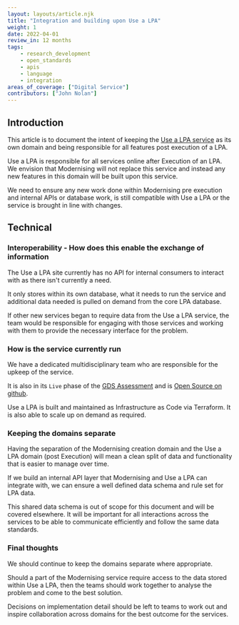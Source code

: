 ```yaml
---
layout: layouts/article.njk
title: "Integration and building upon Use a LPA"
weight: 1
date: 2022-04-01
review_in: 12 months
tags:  
    - research_development
    - open_standards
    - apis
    - language
    - integration
areas_of_coverage: ["Digital Service"]
contributors: ["John Nolan"]
---
```


## Introduction

This article is to document the intent of keeping the [Use a LPA service](https://www.gov.uk/use-lasting-power-of-attorney) as its own domain and being responsible for all features post execution of a LPA.

Use a LPA is responsible for all services online after Execution of an LPA. We envision that Modernising will not replace this service and instead any new features in this domain will be built upon this service.

We need to ensure any new work done within Modernising pre execution and internal APIs or database work, is still compatible with Use a LPA or the service is brought in line with changes.

## Technical

### Interoperability - How does this enable the exchange of information

The Use a LPA site currently has no API for internal consumers to interact with as there isn't currently a need.

It only stores within its own database, what it needs to run the service and additional data needed is pulled on demand from the core LPA database.

If other new services began to require data from the Use a LPA service, the team would be responsible for engaging with those services and working with them to provide the necessary interface for the problem.

### How is the service currently run

We have a dedicated multidisciplinary team who are responsible for the upkeep of the service.

It is also in its `Live` phase of the [GDS Assessment](https://www.gov.uk/service-manual/agile-delivery/how-the-live-phase-works) and is [Open Source on github](https://github.com/ministryofjustice/opg-use-an-lpa).

Use a LPA is built and maintained as Infrastructure as Code via Terraform. It is also able to scale up on demand as required.

### Keeping the domains separate

Having the separation of the Modernising creation domain and the Use a LPA domain (post Execution) will mean a clean split of data and functionality that is easier to manage over time.

If we build an internal API layer that Modernising and Use a LPA can integrate with, we can ensure a well defined data schema and rule set for LPA data.

This shared data schema is out of scope for this document and will be covered elsewhere. It will be important for all interactions across the services to be able to communicate efficiently and follow the same data standards.

### Final thoughts

We should continue to keep the domains separate where appropriate.

Should a part of the Modernising service require access to the data stored within Use a LPA, then the teams should work together to analyse the problem and come to the best solution.

Decisions on implementation detail should be left to teams to work out and inspire collaboration across domains for the best outcome for the services.
